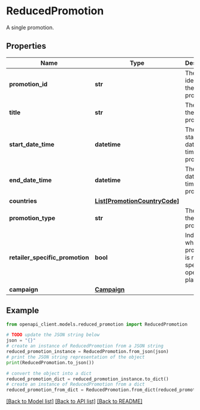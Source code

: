 # ReducedPromotion

A single promotion.

## Properties

Name | Type | Description | Notes
------------ | ------------- | ------------- | -------------
**promotion_id** | **str** | The identifier of the promotion. | 
**title** | **str** | The title of the promotion. | 
**start_date_time** | **datetime** | The starting date and time of the promotion. | 
**end_date_time** | **datetime** | The ending date and time of the promotion. | 
**countries** | [**List[PromotionCountryCode]**](PromotionCountryCode.md) |  | 
**promotion_type** | **str** | The type of the promotion. | 
**retailer_specific_promotion** | **bool** | Indicates whether the promotion is retailer specific or open to the platform. | 
**campaign** | [**Campaign**](Campaign.md) |  | [optional] 

## Example

```python
from openapi_client.models.reduced_promotion import ReducedPromotion

# TODO update the JSON string below
json = "{}"
# create an instance of ReducedPromotion from a JSON string
reduced_promotion_instance = ReducedPromotion.from_json(json)
# print the JSON string representation of the object
print(ReducedPromotion.to_json())

# convert the object into a dict
reduced_promotion_dict = reduced_promotion_instance.to_dict()
# create an instance of ReducedPromotion from a dict
reduced_promotion_from_dict = ReducedPromotion.from_dict(reduced_promotion_dict)
```
[[Back to Model list]](../README.md#documentation-for-models) [[Back to API list]](../README.md#documentation-for-api-endpoints) [[Back to README]](../README.md)


